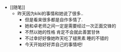 - [[随笔]]
	- 昨天因为kiki的事情和她说了很多..
		- 但是看来很多都是自作多情了.
		- 她和卓老师之间一定是需要经过一次正面交锋的
		- 不然以她的性格 肯定不会就此善罢甘休
		- 不过幸好好像她昨天吃了褪黑素 睡的不错的
		- 今天开始好好弄自己的事情吧!